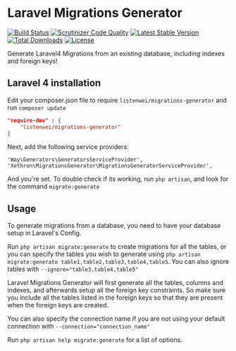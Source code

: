# Laravel Migrations Generator

[![Build Status](https://travis-ci.org/Xethron/migrations-generator.svg)](https://travis-ci.org/Xethron/migrations-generator)
[![Scrutinizer Code Quality](https://scrutinizer-ci.com/g/Xethron/migrations-generator/badges/quality-score.png?s=41d919c6d044749cb8575bb936efbddc4cebc0d8)](https://scrutinizer-ci.com/g/Xethron/migrations-generator/)
[![Latest Stable Version](https://poser.pugx.org/listenwei/migrations-generator/v/stable.png)](https://packagist.org/packages/listenwei/migrations-generator)
[![Total Downloads](https://poser.pugx.org/listenwei/migrations-generator/downloads.png)](https://packagist.org/packages/listenwei/migrations-generator)
[![License](https://poser.pugx.org/listenwei/migrations-generator/license.png)](https://packagist.org/packages/listenwei/migrations-generator)

Generate Laravel4 Migrations from an existing database, including indexes and foreign keys!

## Laravel 4 installation

Edit your composer.json file to require `listenwei/migrations-generator` and run `composer update`
```json
"require-dev" : {
    "listenwei/migrations-generator"
}
```

Next, add the following service providers:

```
'Way\Generators\GeneratorsServiceProvider',
'Xethron\MigrationsGenerator\MigrationsGeneratorServiceProvider',
```

And you're set. To double check if its working, run `php artisan`, and look for the command `migrate:generate`

## Usage

To generate migrations from a database, you need to have your database setup in Laravel's Config.

Run `php artisan migrate:generate` to create migrations for all the tables, or you can specify the tables you wish to generate using `php artisan migrate:generate table1,table2,table3,table4,table5`. You can also ignore tables with `--ignore="table3,table4,table5"`

Laravel Migrations Generator will first generate all the tables, columns and indexes, and afterwards setup all the foreign key constraints. So make sure you include all the tables listed in the foreign keys so that they are present when the foreign keys are created.

You can also specify the connection name if you are not using your default connection with `--connection="connection_name"`

Run `php artisan help migrate:generate` for a list of options.

